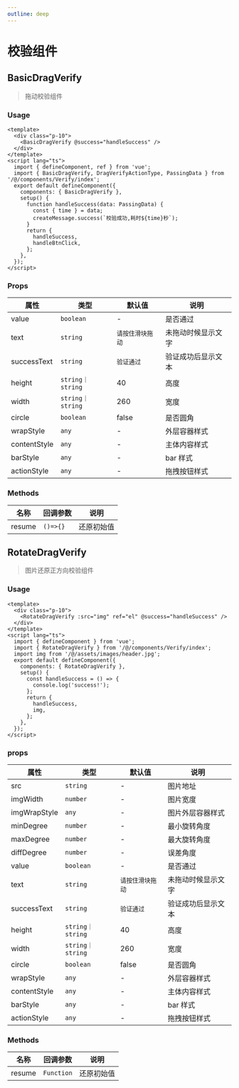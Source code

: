 ```yaml
---
outline: deep
---
```


# 校验组件

## BasicDragVerify

> 拖动校验组件

### Usage

```vue
<template>
  <div class="p-10">
    <BasicDragVerify @success="handleSuccess" />
  </div>
</template>
<script lang="ts">
  import { defineComponent, ref } from 'vue';
  import { BasicDragVerify, DragVerifyActionType, PassingData } from '/@/components/Verify/index';
  export default defineComponent({
    components: { BasicDragVerify },
    setup() {
      function handleSuccess(data: PassingData) {
        const { time } = data;
        createMessage.success(`校验成功,耗时${time}秒`);
      }
      return {
        handleSuccess,
        handleBtnClick,
      };
    },
  });
</script>
```

### Props

| 属性         | 类型             | 默认值           | 说明               |
| ------------ | ---------------- | ---------------- | ------------------ |
| value        | `boolean`        | -                | 是否通过           |
| text         | `string`         | `请按住滑块拖动` | 未拖动时候显示文字 |
| successText  | `string`         | `验证通过`       | 验证成功后显示文本 |
| height       | `string｜string` | 40               | 高度               |
| width        | `string｜string` | 260              | 宽度               |
| circle       | `boolean`        | false            | 是否圆角           |
| wrapStyle    | `any`            | -                | 外层容器样式       |
| contentStyle | `any`            | -                | 主体内容样式       |
| barStyle     | `any`            | -                | bar 样式           |
| actionStyle  | `any`            | -                | 拖拽按钮样式       |

### Methods

| 名称   | 回调参数 | 说明       |
| ------ | -------- | ---------- |
| resume | `()=>{}` | 还原初始值 |

## RotateDragVerify

> 图片还原正方向校验组件

### Usage

```vue
<template>
  <div class="p-10">
    <RotateDragVerify :src="img" ref="el" @success="handleSuccess" />
  </div>
</template>
<script lang="ts">
  import { defineComponent } from 'vue';
  import { RotateDragVerify } from '/@/components/Verify/index';
  import img from '/@/assets/images/header.jpg';
  export default defineComponent({
    components: { RotateDragVerify },
    setup() {
      const handleSuccess = () => {
        console.log('success!');
      };
      return {
        handleSuccess,
        img,
      };
    },
  });
</script>
```

### props

| 属性         | 类型             | 默认值           | 说明               |
| ------------ | ---------------- | ---------------- | ------------------ |
| src          | `string`         | -                | 图片地址           |
| imgWidth     | `number`         | -                | 图片宽度           |
| imgWrapStyle | `any`            | -                | 图片外层容器样式   |
| minDegree    | `number`         | -                | 最小旋转角度       |
| maxDegree    | `number`         | -                | 最大旋转角度       |
| diffDegree   | `number`         | -                | 误差角度           |
| value        | `boolean`        | -                | 是否通过           |
| text         | `string`         | `请按住滑块拖动` | 未拖动时候显示文字 |
| successText  | `string`         | `验证通过`       | 验证成功后显示文本 |
| height       | `string｜string` | 40               | 高度               |
| width        | `string｜string` | 260              | 宽度               |
| circle       | `boolean`        | false            | 是否圆角           |
| wrapStyle    | `any`            | -                | 外层容器样式       |
| contentStyle | `any`            | -                | 主体内容样式       |
| barStyle     | `any`            | -                | bar 样式           |
| actionStyle  | `any`            | -                | 拖拽按钮样式       |

### Methods

| 名称   | 回调参数   | 说明       |
| ------ | ---------- | ---------- |
| resume | `Function` | 还原初始值 |
